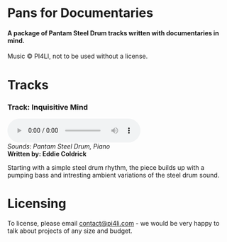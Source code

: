 # Pans for Documentaries
#### A package of Pantam Steel Drum tracks written with documentaries in mind.

Music © PI4LI, not to be used without a license.

# Tracks
### Track: Inquisitive Mind
<audio src="https://eu2.contabostorage.com/5c302ed2574345c1bce6f9733cf795f2:pi4li/pfd_inquisitive_mind.wav" controls controlsList="nodownload"></audio><br />*Sounds: Pantam Steel Drum, Piano*<br />**Written by: Eddie Coldrick**

Starting with a simple steel drum rhythm, the piece builds up with a pumping bass and intresting ambient variations of the steel drum sound.


# Licensing
To license, please email <contact@pi4li.com> - we would be very happy to talk about projects of any size and budget.
